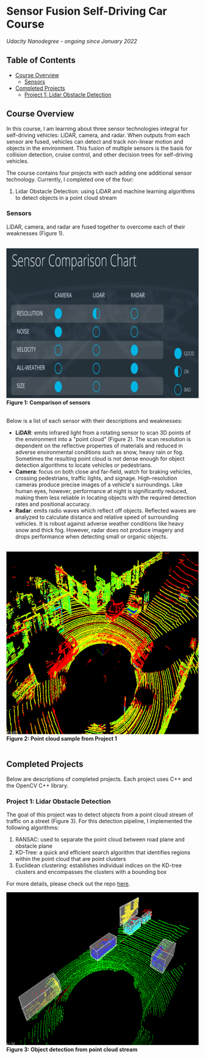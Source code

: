 # Sensor Fusion Self-Driving Car Course
*Udacity Nanodegree - ongoing since January 2022*

## Table of Contents
  - [Course Overview](#course-overview)
    - [Sensors](#sensors)
  - [Completed Projects](#completed-projects)
    - [Project 1: Lidar Obstacle Detection](#project-1-lidar-obstacle-detection)

## Course Overview

In this course, I am learning about three sensor technologies integral for self-driving vehicles: LiDAR, camera, and radar. When outputs from each sensor are fused, vehicles can detect and track non-linear motion and objects in the environment. This fusion of multiple sensors is the basis for collision detection, cruise control, and other decision trees for self-driving vehicles.

The course contains four projects with each adding one additional sensor technology. Currently, I completed one of the four:
1. Lidar Obstacle Detection: using LiDAR and machine learning algorithms to detect objects in a point cloud stream
<!-- 2. 2D Feature Tracking: using camera data with LiDAR to detect and calculate distances between an ego car and front car -->

### Sensors

LiDAR, camera, and radar are fused together to overcome each of their weaknesses (Figure 1). 

</br>

<img src="media/sensor-chart.png" width="773" height="392" />
<figcaption><b>Figure 1: Comparison of sensors</b></figcaption>

</br>

Below is a list of each sensor with their descriptions and weaknesses:
- **LiDAR**: emits infrared light from a rotating sensor to scan 3D points of the environment into a "point cloud" (Figure 2). The scan resolution is dependent on the reflective properties of materials and reduced in adverse environmental conditions such as snow, heavy rain or fog. Sometimes the resulting point cloud is not dense enough for object detection algorithms to locate vehicles or pedestrians.
- **Camera**: focus on both close and far-field, watch for braking vehicles, crossing pedestrians, traffic lights, and signage. High-resolution cameras produce precise images of a vehicle's surroundings. Like human eyes, however, performance at night is significantly reduced, making them less reliable in locating objects with the required detection rates and positional accuracy.
- **Radar**: emits radio waves which reflect off objects. Reflected waves are analyzed to calculate distance and relative speed of surrounding vehicles. It is robust against adverse weather conditions like heavy snow and thick fog. However, radar does not produce imagery and drops performance when detecting small or organic objects.

</br>

<img src="media/pointcloud-sample.png" width="953" height="478" />
<figcaption><b>Figure 2: Point cloud sample from Project 1</b></figcaption>

</br>

## Completed Projects
Below are descriptions of completed projects. Each project uses C++ and the OpenCV C++ library.

### Project 1: Lidar Obstacle Detection
The goal of this project was to detect objects from a point cloud stream of traffic on a street (Figure 3). For this detection pipeline, I implemented the following algorithms:
1. RANSAC: used to separate the point cloud between road plane and obstacle plane 
2. KD-Tree: a quick and efficient search algorithm that identifies regions within the point cloud that are point clusters
3. Euclidean clustering: establishes individual indices on the KD-tree clusters and encompasses the clusters with a bounding box

For more details, please check out the repo [here](Project_1_Lidar_Obstacle_Detection/).
</br>

<img src="media/project-1-1.gif" width="700" height="400" />
<figcaption><b>Figure 3: Object detection from point cloud stream</b></figcaption>
</br>

<!-- ## Project 2: 2D Feature Tracking -->



